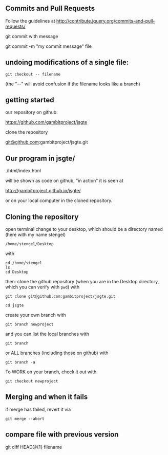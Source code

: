 ## Commits and Pull Requests

Follow the guidelines at
http://contribute.jquery.org/commits-and-pull-requests/

git commit with message

git commit -m "my commit message" file

## undoing modifications of a single file:

    git checkout -- filename

(the "--" will avoid confusion if the filename looks like a branch)

## getting started

our repository on github:

https://github.com/gambitproject/jsgte

clone the repository 

git@github.com:gambitproject/jsgte.git

## Our program in jsgte/

./html/index.html

will be shown as code on github, "in action" it is seen at

http://gambitproject.github.io/jsgte/

or on your local computer in the cloned repository.

Cloning the repository
----------------------

open terminal 
change to your desktop, which should be a directory
named (here with my name stengel)

    /home/stengel/Desktop

with 

    cd /home/stengel
    ls
    cd Desktop

then: clone the github repository
(when you are in the Desktop directory, which you can verify
with `pwd`) with 

    git clone git@github.com:gambitproject/jsgte.git

    cd jsgte

create your own branch with

    git branch newproject

and you can list the local branches with

    git branch

or ALL branches (including those on github) with 

    git branch -a

To WORK on your branch, check it out with 

    git checkout newproject

## Merging and when it fails

if merge has failed, revert it via

    git merge --abort

## compare file with previous version
git diff HEAD@{1} filename
